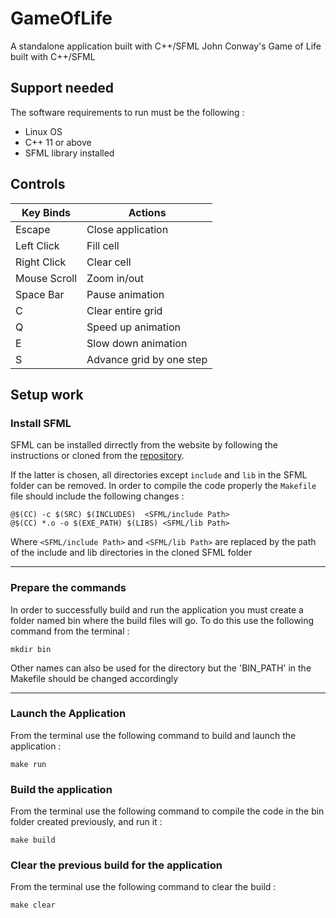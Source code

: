 # GameOfLife
A standalone application built with C++/SFML John Conway's Game of Life built with C++/SFML

## Support needed

The software requirements to run must be the following :

- Linux OS 
- C++ 11 or above
- SFML library installed

## Controls

Key Binds | Actions 
------------ | ------------- 
Escape | Close application
Left Click | Fill cell
Right Click | Clear cell
Mouse Scroll | Zoom in/out
Space Bar | Pause animation
C | Clear entire grid
Q | Speed up animation 
E | Slow down animation 
S | Advance grid by one step 

## Setup work


### Install SFML

SFML can be installed dirrectly from the website by following the instructions or cloned from the [repository](https://github.com/SeptimiuPop/2D-Game-Engine/tree/main/External/SFML).

If the latter is chosen, all directories except `include` and `lib` in the SFML folder can be removed. In order to compile the code properly the `Makefile` file should include the following changes :

```
@$(CC) -c $(SRC) $(INCLUDES)  <SFML/include Path>
@$(CC) *.o -o $(EXE_PATH) $(LIBS) <SFML/lib Path> 
```

Where `<SFML/include Path>` and `<SFML/lib Path>` are replaced by the path of the include and lib directories in the cloned SFML folder

---

### Prepare the commands

In order to successfully build and run the application you must create a folder named bin where the build files will go. To do this use the following command from the terminal :

```properties
mkdir bin
```

Other names can also be used for the directory but the 'BIN_PATH' in the Makefile should be changed accordingly

---

### Launch the Application

From the terminal use the following command to build and launch the application :

` make run `  

### Build the application
From the terminal use the following command to compile the code in the bin folder created previously, and run it :

`make build`

### Clear the previous build for the application

From the terminal use the following command to clear the build :

` make clear `
